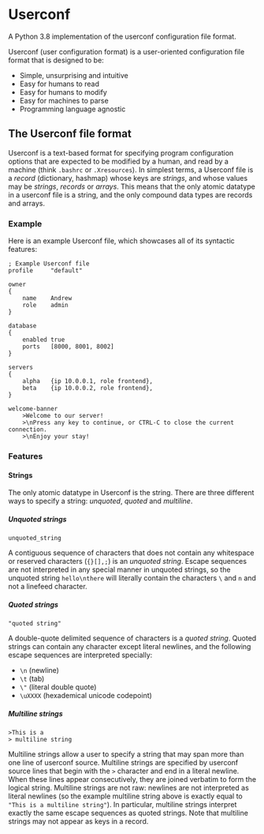 # Userconf

A Python 3.8 implementation of the userconf configuration file format.

Userconf (user configuration format) is a user-oriented configuration file
format that is designed to be:

- Simple, unsurprising and intuitive
- Easy for humans to read
- Easy for humans to modify
- Easy for machines to parse
- Programming language agnostic

## The Userconf file format

Userconf is a text-based format for specifying program configuration options
that are expected to be modified by a human, and read by a machine (think `.bashrc` or
`.Xresources`).
In simplest terms, a Userconf file is a *record* (dictionary, hashmap) whose keys are
*strings*, and whose values may be *strings*, *records* or *arrays*.
This means that the only atomic datatype in a userconf file is a string, and the only compound
data types are records and arrays.

### Example

Here is an example Userconf file, which showcases all of its syntactic features:

    ; Example Userconf file
    profile     "default"

    owner
    {
        name    Andrew
        role    admin
    }

    database
    {
        enabled true
        ports   [8000, 8001, 8002]
    }

    servers
    {
        alpha   {ip 10.0.0.1, role frontend},
        beta    {ip 10.0.0.2, role frontend},
    }

    welcome-banner
        >Welcome to our server!
        >\nPress any key to continue, or CTRL-C to close the current connection.
        >\nEnjoy your stay!

### Features

#### Strings

The only atomic datatype in Userconf is the string.
There are three different ways to specify a string: *unquoted*, *quoted* and *multiline*.

##### Unquoted strings

    unquoted_string

A contiguous sequence of characters that does not contain any whitespace or reserved characters
(`{}[],;`) is an *unquoted string*.
Escape sequences are not interpreted in any special manner in unquoted strings,
so the unquoted string `hello\nthere` will literally contain the characters `\` and `n` and not
a linefeed character.

##### Quoted strings

    "quoted string"

A double-quote delimited sequence of characters is a *quoted string*.
Quoted strings can contain any character except literal newlines, and the following escape
sequences are interpreted specially:

- `\n` (newline)
- `\t` (tab)
- `\"` (literal double quote)
- `\uXXXX` (hexademical unicode codepoint)

##### Multiline strings

    >This is a
    > multiline string

Multiline strings allow a user to specify a string that may span more than one line of userconf
source.
Multiline strings are specified by userconf source lines that begin with the `>` character and
end in a literal newline.
When these lines appear consecutively, they are joined verbatim to form the logical string.
Multiline strings are not raw: newlines are not interpreted as literal newlines (so the example
multiline string above is exactly equal to `"This is a multiline string"`).
In particular, multiline strings interpret exactly the same escape sequences as quoted strings.
Note that multiline strings may not appear as keys in a record.
